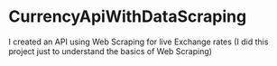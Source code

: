 # CurrencyApiWithDataScraping
I created an API using Web Scraping for live Exchange rates (I did this project just to understand the basics of Web Scraping)
